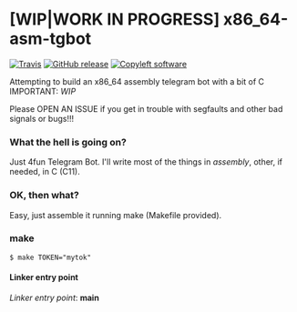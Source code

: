 # [WIP|WORK IN PROGRESS] x86_64-asm-tgbot
[![Travis](https://img.shields.io/travis/StefanoBelli/x86_64-asm-tgbot.svg)]()
[![GitHub release](https://img.shields.io/github/release/StefanoBelli/x86_64-asm-tgbot.svg)]()
[![Copyleft software](https://img.shields.io/badge/no%20license-copyleft-blue.svg)]()

Attempting to build an x86_64 assembly telegram bot with a bit of C IMPORTANT: *WIP*

Please OPEN AN ISSUE if you get in trouble with segfaults and other bad signals or bugs!!!

### What the hell is going on?
Just 4fun Telegram Bot. I'll write most of the things in *assembly*, other, if needed, in C (C11).

### OK, then what?
Easy, just assemble it running make (Makefile provided).

### make
~~~
$ make TOKEN="mytok"
~~~

#### Linker entry point
*Linker entry point*: **main**
